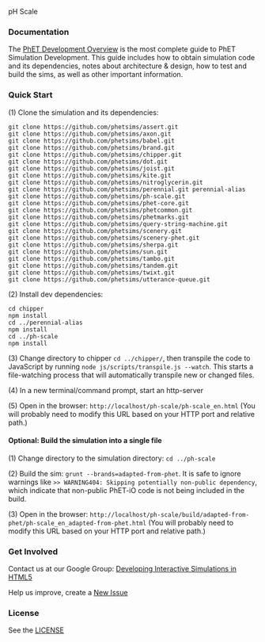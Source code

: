pH Scale

### Documentation
The <a href="https://github.com/phetsims/phet-info/blob/master/doc/phet-development-overview.md" target="_blank">PhET Development Overview</a> is the most complete guide to PhET Simulation
Development. This guide includes how to obtain simulation code and its dependencies, notes about architecture & design, how to test and build
the sims, as well as other important information.

### Quick Start
(1) Clone the simulation and its dependencies:
```
git clone https://github.com/phetsims/assert.git
git clone https://github.com/phetsims/axon.git
git clone https://github.com/phetsims/babel.git
git clone https://github.com/phetsims/brand.git
git clone https://github.com/phetsims/chipper.git
git clone https://github.com/phetsims/dot.git
git clone https://github.com/phetsims/joist.git
git clone https://github.com/phetsims/kite.git
git clone https://github.com/phetsims/nitroglycerin.git
git clone https://github.com/phetsims/perennial.git perennial-alias
git clone https://github.com/phetsims/ph-scale.git
git clone https://github.com/phetsims/phet-core.git
git clone https://github.com/phetsims/phetcommon.git
git clone https://github.com/phetsims/phetmarks.git
git clone https://github.com/phetsims/query-string-machine.git
git clone https://github.com/phetsims/scenery.git
git clone https://github.com/phetsims/scenery-phet.git
git clone https://github.com/phetsims/sherpa.git
git clone https://github.com/phetsims/sun.git
git clone https://github.com/phetsims/tambo.git
git clone https://github.com/phetsims/tandem.git
git clone https://github.com/phetsims/twixt.git
git clone https://github.com/phetsims/utterance-queue.git
```

(2) Install dev dependencies:
```
cd chipper
npm install
cd ../perennial-alias
npm install
cd ../ph-scale
npm install
```

(3) Change directory to chipper `cd ../chipper/`, then transpile the code to JavaScript by running `node js/scripts/transpile.js --watch`. This starts a file-watching process
that will automatically transpile new or changed files.

(4) In a new terminal/command prompt, start an http-server

(5) Open in the browser: `http://localhost/ph-scale/ph-scale_en.html` (You will probably need to modify this URL based on your HTTP port and relative path.)

#### Optional: Build the simulation into a single file

(1) Change directory to the simulation directory: `cd ../ph-scale`

(2) Build the sim: `grunt --brands=adapted-from-phet`. It is safe to ignore warnings like `>> WARNING404: Skipping potentially non-public dependency`,
which indicate that non-public PhET-iO code is not being included in the build.

(3) Open in the browser: `http://localhost/ph-scale/build/adapted-from-phet/ph-scale_en_adapted-from-phet.html` (You will probably need to modify this URL based on your HTTP port and relative path.)

### Get Involved

Contact us at our Google Group: <a href="http://groups.google.com/forum/#!forum/developing-interactive-simulations-in-html5" target="_blank">Developing Interactive Simulations in HTML5</a>

Help us improve, create a <a href="http://github.com/phetsims/ph-scale/issues/new" target="_blank">New Issue</a>

### License
See the <a href="https://github.com/phetsims/ph-scale/blob/master/LICENSE" target="_blank">LICENSE</a>
